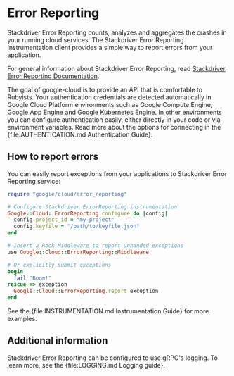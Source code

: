 # Error Reporting

Stackdriver Error Reporting counts, analyzes and aggregates the crashes in your
running cloud services. The Stackdriver Error Reporting Instrumentation client
provides a simple way to report errors from your application.

For general information about Stackdriver Error Reporting, read [Stackdriver
Error Reporting Documentation](https://cloud.google.com/error-reporting/docs/).

The goal of google-cloud is to provide an API that is comfortable to Rubyists.
Your authentication credentials are detected automatically in Google Cloud
Platform environments such as Google Compute Engine, Google App Engine and
Google Kubernetes Engine. In other environments you can configure authentication
easily, either directly in your code or via environment variables. Read more
about the options for connecting in the {file:AUTHENTICATION.md Authentication
Guide}.

## How to report errors

You can easily report exceptions from your applications to Stackdriver Error
Reporting service:

```ruby
require "google/cloud/error_reporting"

# Configure Stackdriver ErrorReporting instrumentation
Google::Cloud::ErrorReporting.configure do |config|
  config.project_id = "my-project"
  config.keyfile = "/path/to/keyfile.json"
end

# Insert a Rack Middleware to report unhanded exceptions
use Google::Cloud::ErrorReporting::Middleware

# Or explicitly submit exceptions
begin
  fail "Boom!"
rescue => exception
  Google::Cloud::ErrorReporting.report exception
end
```

See the {file:INSTRUMENTATION.md Instrumentation Guide} for more examples.

## Additional information

Stackdriver Error Reporting can be configured to use gRPC's logging. To learn more, see the
{file:LOGGING.md Logging guide}.
